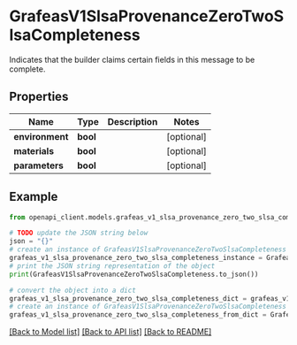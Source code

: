 # GrafeasV1SlsaProvenanceZeroTwoSlsaCompleteness

Indicates that the builder claims certain fields in this message to be complete.

## Properties

Name | Type | Description | Notes
------------ | ------------- | ------------- | -------------
**environment** | **bool** |  | [optional] 
**materials** | **bool** |  | [optional] 
**parameters** | **bool** |  | [optional] 

## Example

```python
from openapi_client.models.grafeas_v1_slsa_provenance_zero_two_slsa_completeness import GrafeasV1SlsaProvenanceZeroTwoSlsaCompleteness

# TODO update the JSON string below
json = "{}"
# create an instance of GrafeasV1SlsaProvenanceZeroTwoSlsaCompleteness from a JSON string
grafeas_v1_slsa_provenance_zero_two_slsa_completeness_instance = GrafeasV1SlsaProvenanceZeroTwoSlsaCompleteness.from_json(json)
# print the JSON string representation of the object
print(GrafeasV1SlsaProvenanceZeroTwoSlsaCompleteness.to_json())

# convert the object into a dict
grafeas_v1_slsa_provenance_zero_two_slsa_completeness_dict = grafeas_v1_slsa_provenance_zero_two_slsa_completeness_instance.to_dict()
# create an instance of GrafeasV1SlsaProvenanceZeroTwoSlsaCompleteness from a dict
grafeas_v1_slsa_provenance_zero_two_slsa_completeness_from_dict = GrafeasV1SlsaProvenanceZeroTwoSlsaCompleteness.from_dict(grafeas_v1_slsa_provenance_zero_two_slsa_completeness_dict)
```
[[Back to Model list]](../README.md#documentation-for-models) [[Back to API list]](../README.md#documentation-for-api-endpoints) [[Back to README]](../README.md)



